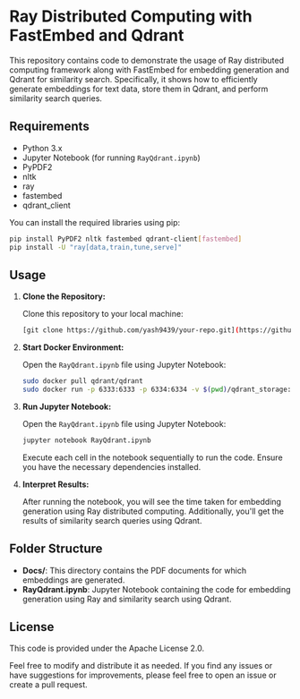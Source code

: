 # Ray Distributed Computing with FastEmbed and Qdrant

This repository contains code to demonstrate the usage of Ray distributed computing framework along with FastEmbed for embedding generation and Qdrant for similarity search. Specifically, it shows how to efficiently generate embeddings for text data, store them in Qdrant, and perform similarity search queries.

## Requirements
- Python 3.x
- Jupyter Notebook (for running `RayQdrant.ipynb`)
- PyPDF2
- nltk
- ray
- fastembed
- qdrant_client

You can install the required libraries using pip:

```bash
pip install PyPDF2 nltk fastembed qdrant-client[fastembed]
pip install -U "ray[data,train,tune,serve]"
```

## Usage

1. **Clone the Repository:**
   
   Clone this repository to your local machine:

   ```bash
   [git clone https://github.com/yash9439/your-repo.git](https://github.com/yash9439/RayQdrantFastEmbed.git)
   ```
   
2. **Start Docker Environment:**

   Open the `RayQdrant.ipynb` file using Jupyter Notebook:

   ```bash
   sudo docker pull qdrant/qdrant
   sudo docker run -p 6333:6333 -p 6334:6334 -v $(pwd)/qdrant_storage:/qdrant/storage:z qdrant/qdrant
   ```

3. **Run Jupyter Notebook:**

   Open the `RayQdrant.ipynb` file using Jupyter Notebook:

   ```bash
   jupyter notebook RayQdrant.ipynb
   ```

   Execute each cell in the notebook sequentially to run the code. Ensure you have the necessary dependencies installed.

4. **Interpret Results:**

   After running the notebook, you will see the time taken for embedding generation using Ray distributed computing. Additionally, you'll get the results of similarity search queries using Qdrant.

## Folder Structure

- **Docs/**: This directory contains the PDF documents for which embeddings are generated.
- **RayQdrant.ipynb**: Jupyter Notebook containing the code for embedding generation using Ray and similarity search using Qdrant.

## License

This code is provided under the Apache License 2.0.

Feel free to modify and distribute it as needed. If you find any issues or have suggestions for improvements, please feel free to open an issue or create a pull request.
